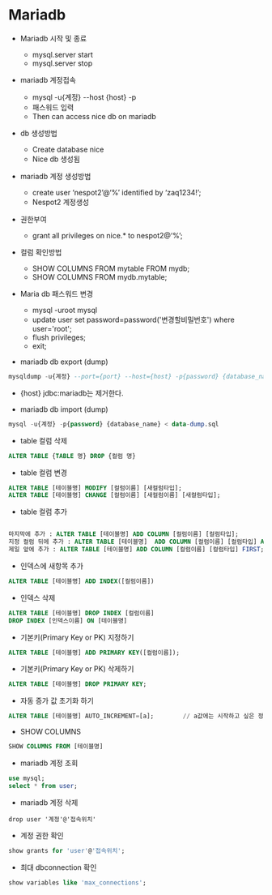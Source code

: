 # Mariadb


- Mariadb 시작 및 종료 
	- mysql.server start
	- mysql.server stop

- mariadb 계정접속
    - mysql -u{계정} --host {host} -p
    - 패스워드 입력
    - Then can access nice db on mariadb

-  db 생성방법
    - Create database nice
    - Nice db 생성됨
- mariadb 계정 생성방법
	- create user ‘nespot2’@‘%’ identified by ‘zaq1234!’;
	- Nespot2 계정생성

- 권한부여
    - grant all privileges on nice.* to nespot2@‘%’;

- 컬럼 확인방법
	- SHOW COLUMNS FROM mytable FROM mydb;
	- SHOW COLUMNS FROM mydb.mytable;

- Maria db 패스워드 변경
	- mysql -uroot mysql
	- update user set password=password('변경할비밀번호') where user='root';
	- flush privileges;
	- exit;
	
	
- mariadb db export (dump)

```sql
mysqldump -u{계정} --port={port} --host={host} -p{password} {database_name} > data-dump.sql
```

- {host} jdbc:mariadb는 제거한다.

- mariadb db import (dump)

```sql
mysql -u{계정} -p{password} {database_name} < data-dump.sql

```

- table 컬럼 삭제

```sql
ALTER TABLE {TABLE 명} DROP {컬럼 명}
```

- table 컬럼 변경

```sql
ALTER TABLE [테이블명] MODIFY [컬럼이름] [새컬럼타입];
ALTER TABLE [테이블명] CHANGE [컬럼이름] [새컬럼이름] [새컬럼타입];
```

- table 컬럼 추가

```sql

마지막에 추가 : ALTER TABLE [테이블명] ADD COLUMN [컬럼이름] [컬럼타입];
지정 컬럼 뒤에 추가 : ALTER TABLE [테이블명]  ADD COLUMN [컬럼이름] [컬럼타입] AFTER [컬럼이름];
제일 앞에 추가 : ALTER TABLE [테이블명] ADD COLUMN [컬럼이름] [컬럼타입] FIRST;
```

- 인덱스에 새항목 추가

```sql
ALTER TABLE [테이블명] ADD INDEX([컬럼이름])
```

- 인덱스 삭제

```sql
ALTER TABLE [테이블명] DROP INDEX [컬럼이름]
DROP INDEX [인덱스이름] ON [테이블명]
```

- 기본키(Primary Key or PK) 지정하기

```sql
ALTER TABLE [테이블명] ADD PRIMARY KEY([컬럼이름]);
```


- 기본키(Primary Key or PK) 삭제하기

```sql
ALTER TABLE [테이블명] DROP PRIMARY KEY;
```

- 자동 증가 값 초기화 하기

```sql
ALTER TABLE [테이블명] AUTO_INCREMENT=[a];        // a값에는 시작하고 싶은 정수를 입력하면 됨
```

- SHOW COLUMNS

```sql
SHOW COLUMNS FROM [테이블명]
```

- mariadb 계정 조회

```sql
use mysql;
select * from user;
```

- mariadb 계정 삭제

```
drop user '계정'@'접속위치'
```

- 계정 권한 확인

```sql
show grants for 'user'@'접속위치';
```

- 최대 dbconnection 확인

```sql
show variables like 'max_connections';
```



